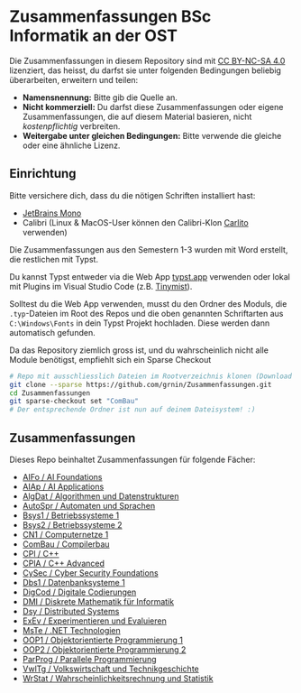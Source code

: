 # Zusammenfassungen BSc Informatik an der OST
Die Zusammenfassungen in diesem Repository sind mit [CC BY-NC-SA 4.0](LICENSE) lizenziert, das heisst, du darfst sie unter folgenden Bedingungen beliebig überarbeiten, erweitern und teilen:
- **Namensnennung:** Bitte gib die Quelle an.
- **Nicht kommerziell:** Du darfst diese Zusammenfassungen oder eigene Zusammenfassungen, die auf diesem Material basieren, nicht *kostenpflichtig* verbreiten.
- **Weitergabe unter gleichen Bedingungen:** Bitte verwende die gleiche oder eine ähnliche Lizenz. 

## Einrichtung
Bitte versichere dich, dass du die nötigen Schriften installiert hast:
- [JetBrains Mono](https://www.jetbrains.com/de-de/lp/mono/)
- Calibri (Linux & MacOS-User können den Calibri-Klon [Carlito](https://fonts.google.com/specimen/Carlito) verwenden)

Die Zusammenfassungen aus den Semestern 1-3 wurden mit Word erstellt, die restlichen mit Typst.

Du kannst Typst entweder via die Web App [typst.app](https://typst.app/) verwenden oder lokal mit Plugins im Visual Studio Code
(z.B. [Tinymist](https://marketplace.visualstudio.com/items?itemName=myriad-dreamin.tinymist)).

Solltest du die Web App verwenden, musst du den Ordner des Moduls, die `.typ`-Dateien im Root des Repos und
die oben genannten Schriftarten aus `C:\Windows\Fonts` in dein Typst Projekt hochladen.
Diese werden dann automatisch gefunden.

Da das Repository ziemlich gross ist, und du wahrscheinlich nicht alle Module benötigst, empfiehlt sich ein Sparse Checkout
```sh
# Repo mit ausschliesslich Dateien im Rootverzeichnis klonen (Download kann trotzdem etwas dauern)
git clone --sparse https://github.com/grnin/Zusammenfassungen.git
cd Zusammenfassungen
git sparse-checkout set "ComBau"
# Der entsprechende Ordner ist nun auf deinem Dateisystem! :)
```

## Zusammenfassungen
Dieses Repo beinhaltet Zusammenfassungen für folgende Fächer:
- [AIFo / AI Foundations](AIFo) 
- [AIAp / AI Applications](AIAp)
- [AlgDat / Algorithmen und Datenstrukturen](AlgDat)
- [AutoSpr / Automaten und Sprachen](AutoSpr)
- [Bsys1 / Betriebssysteme 1](Bsys1)
- [Bsys2 / Betriebssysteme 2](Bsys2)
- [CN1 / Computernetze 1](CN1)
- [ComBau / Compilerbau](ComBau)
- [CPl / C++](CPl)
- [CPlA / C++ Advanced](CPlA)
- [CySec / Cyber Security Foundations](CySec)
- [Dbs1 / Datenbanksysteme 1](DBS1)
- [DigCod / Digitale Codierungen](DigCod)
- [DMI / Diskrete Mathematik für Informatik](DMI)
- [Dsy / Distributed Systems](Dsy)
- [ExEv / Experimentieren und Evaluieren](ExEv)
- [MsTe / .NET Technologien](MsTe)
- [OOP1 / Objektorientierte Programmierung 1](OOP1)
- [OOP2 / Objektorientierte Programmierung 2](OOP2)
- [ParProg / Parallele Programmierung](ParProg)
- [VwlTg / Volkswirtschaft und Technikgeschichte](VWL-TG)
- [WrStat / Wahrscheinlichkeitsrechnung und Statistik](WrStat)